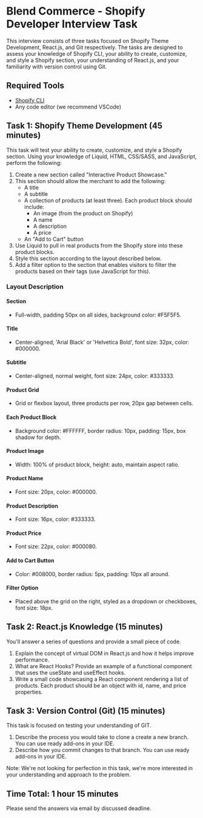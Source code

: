 # Blend Commerce - Shopify Developer Interview Task

This interview consists of three tasks focused on Shopify Theme Development, React.js, and Git respectively. The tasks are designed to assess your knowledge of Shopify CLI, your ability to create, customize, and style a Shopify section, your understanding of React.js, and your familiarity with version control using Git.

## Required Tools
- [Shopify CLI](https://shopify.dev/docs/themes/tools/cli)
- Any code editor (we recommend VSCode)

## Task 1: Shopify Theme Development (45 minutes)
This task will test your ability to create, customize, and style a Shopify section. Using your knowledge of Liquid, HTML, CSS/SASS, and JavaScript, perform the following:

1. Create a new section called "Interactive Product Showcase."
2. This section should allow the merchant to add the following:
    - A title
    - A subtitle
    - A collection of products (at least three). Each product block should include:
        - An image (from the product on Shopify)
        - A name
        - A description
        - A price
    - An "Add to Cart" button
3. Use Liquid to pull in real products from the Shopify store into these product blocks.
4. Style this section according to the layout described below.
5. Add a filter option to the section that enables visitors to filter the products based on their tags (use JavaScript for this).

### Layout Description
#### Section
- Full-width, padding 50px on all sides, background color: #F5F5F5.

#### Title
- Center-aligned, 'Arial Black' or 'Helvetica Bold', font size: 32px, color: #000000.

#### Subtitle
- Center-aligned, normal weight, font size: 24px, color: #333333.

#### Product Grid
- Grid or flexbox layout, three products per row, 20px gap between cells.

#### Each Product Block
- Background color: #FFFFFF, border radius: 10px, padding: 15px, box shadow for depth.

#### Product Image
- Width: 100% of product block, height: auto, maintain aspect ratio.

#### Product Name
- Font size: 20px, color: #000000.

#### Product Description
- Font size: 16px, color: #333333.

#### Product Price
- Font size: 22px, color: #000080.

#### Add to Cart Button
- Color: #008000, border radius: 5px, padding: 10px all around.

#### Filter Option
- Placed above the grid on the right, styled as a dropdown or checkboxes, font size: 18px.

## Task 2: React.js Knowledge (15 minutes)
You'll answer a series of questions and provide a small piece of code.

1. Explain the concept of virtual DOM in React.js and how it helps improve performance.
2. What are React Hooks? Provide an example of a functional component that uses the useState and useEffect hooks.
3. Write a small code showcasing a React component rendering a list of products. Each product should be an object with id, name, and price properties.

## Task 3: Version Control (Git) (15 minutes)
This task is focused on testing your understanding of GIT.

1. Describe the process you would take to clone a create a new branch. You can use ready add-ons in your IDE.
2. Describe how you commit changes to that branch. You can use ready add-ons in your IDE.

Note: We're not looking for perfection in this task, we're more interested in your understanding and approach to the problem.

## Time Total: 1 hour 15 minutes
Please send the answers via email by discussed deadline.

